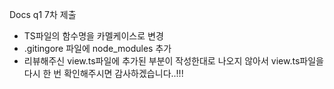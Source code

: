 Docs q1 7차 제출

- TS파일의 함수명을 카멜케이스로 변경
- .gitingore 파일에 node_modules 추가
- 리뷰해주신 view.ts파일에 추가된 부분이 작성한대로 나오지 않아서 view.ts파일을 다시 한 번 확인해주시면 감사하겠습니다..!!!
